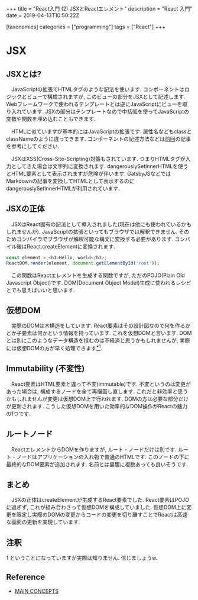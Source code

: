+++
title = "React入門 (2) JSXとReactエレメント"
description =  "React 入門"
date = 2019-04-13T10:50:22Z


[taxonomies]
categories = ["programming"]
tags = ["React"]
+++

# JSX

## JSXとは?

　JavaScriptの拡張でHTMLタグのような記法を使います. コンポーネントはロジックとビューで構成されますが, このビューの部分をJSXとして記述します. Webフレームワークで使われるテンプレートとは逆にJavaScriptにビューを取り入れています. JSXの部分はテンプレートなので中括弧を使ってJavaScriptの変数や関数を埋め込むこともできます.

　HTMLに似ていますが基本的にはJavaScriptの拡張です. 属性名などもclassとclassNameのように違ってきます. コンポーネントの記述方法などは[前回](/2019/04/post-002/)の記事を参考にしてください.

　JSXはXSS(Cross-Site-Scripting)対策もされています. つまりHTMLタグが入力としてきた場合は文字列に変換されます. dangerouslySetInnerHTMLを使うとHTML要素として表示されますが危険が伴います. GatsbyJSなどではMarkdownの記事を変換してHTMLとして表示するのにdangerouslySetInnerHTMLが利用されています.

## JSXの正体

　JSXはReact固有の記法として導入されました(現在は他にも使われているかもしれませんが). JavaScriptの拡張といってもブラウザでは解釈できません. そのためコンパイラでブラウザが解釈可能な構文に変換する必要があります. コンパイル後はReact.createElementに変換されます.

```javascript
const element = <h1>Hello, world</h1>;
ReactDOM.render(element, document.getElementById('root'));
```

　この関数はReactエレメントを生成する関数ですが, ただのPOJO(Plain Old Javascript Object)です. DOM(Document Object Model)生成に使われるレシピとでも思えばいいと思います. 

## 仮想DOM

　実際のDOMは木構造をしています. React要素はその設計図なので何を作るかとか子要素は何かという情報を持っています. これを仮想DOMと言います. DOMとは別にこのようなデータ構造を挟むのは不経済と思うかもしれませんが, 実際には仮想DOMの方が早く処理できます[<sup>*1</sup>](#rel-1).

## Immutability (不変性)

　React要素はHTML要素と違って不変(immutable)です. 不変というのは変更があった場合は, 構成するノードを全て再描画し直します. これだと非効率と思うかもしれませんが変更は仮想DOM上で行われます. DOMの方は必要な部分だけが更新されます. こうした仮想DOMを用いた効率的なDOM操作がReactの魅力の1つです.

## ルートノード

　ReactエレメントからDOMを作りますが, ルート・ノードだけは別です. ルート・ノードはアプリケーションの入れ物で普通のHTMLです. このノードの下に最終的なDOM要素が追加されます. 名前とは裏腹に複数あっても良いそうです.

## まとめ

　JSXの正体はcreateElementが生成するReact要素でした. React要素はPOJOに過ぎず, これが組み合わさって仮想DOMを構成していました. 仮想DOM上に変更を限定し実際のDOMの変更からコードの変更を切り離すことでReactは高速な画面の更新を実現しています.



## 注釈
<a name="ref-1"></a> 1 ということになっていますが実際は知りません. 信じましょうw.


## Reference
+ [MAIN CONCEPTS](https://reactjs.org/docs/hello-world.html)
